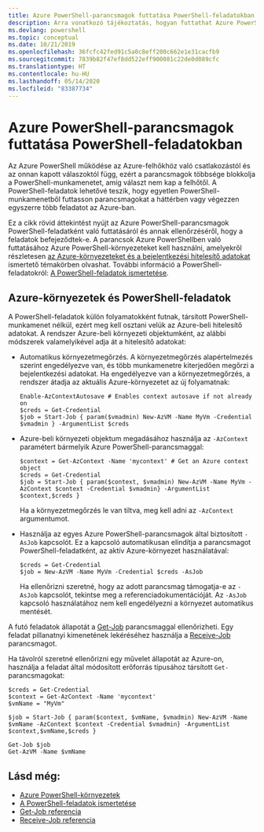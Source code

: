 ```yaml
---
title: Azure PowerShell-parancsmagok futtatása PowerShell-feladatokban
description: Arra vonatkozó tájékoztatás, hogyan futtathat Azure PowerShell-parancsmagokat párhuzamosan vagy háttérfeladatként az -AsJob és a Start-Job segítségével.
ms.devlang: powershell
ms.topic: conceptual
ms.date: 10/21/2019
ms.openlocfilehash: 36fcfc42fed91c5a0c8eff200c662e1e31cacfb9
ms.sourcegitcommit: 7839b82f47ef8dd522eff900081c22de0d089cfc
ms.translationtype: HT
ms.contentlocale: hu-HU
ms.lasthandoff: 05/14/2020
ms.locfileid: "83387734"
---
```

# <a name="run-azure-powershell-cmdlets-in-powershell-jobs"></a>Azure PowerShell-parancsmagok futtatása PowerShell-feladatokban

Az Azure PowerShell működése az Azure-felhőkhöz való csatlakozástól és az onnan kapott válaszoktól függ, ezért a parancsmagok többsége blokkolja a PowerShell-munkamenetet, amíg választ nem kap a felhőtől.
A PowerShell-feladatok lehetővé teszik, hogy egyetlen PowerShell-munkamenetből futtasson parancsmagokat a háttérben vagy végezzen egyszerre több feladatot az Azure-ban.

Ez a cikk rövid áttekintést nyújt az Azure PowerShell-parancsmagok PowerShell-feladatként való futtatásáról és annak ellenőrzéséről, hogy a feladatok befejeződtek-e. A parancsok Azure PowerShellben való futtatásához Azure PowerShell-környezeteket kell használni, amelyekről részletesen [az Azure-környezeteket és a bejelentkezési hitelesítő adatokat](context-persistence.md) ismertető témakörben olvashat.
További információ a PowerShell-feladatokról: [A PowerShell-feladatok ismertetése](/powershell/module/microsoft.powershell.core/about/about_jobs).

## <a name="azure-contexts-with-powershell-jobs"></a>Azure-környezetek és PowerShell-feladatok

A PowerShell-feladatok külön folyamatokként futnak, társított PowerShell-munkamenet nélkül, ezért meg kell osztani velük az Azure-beli hitelesítő adatokat. A rendszer Azure-beli környezeti objektumként, az alábbi módszerek valamelyikével adja át a hitelesítő adatokat:

* Automatikus környezetmegőrzés. A környezetmegőrzés alapértelmezés szerint engedélyezve van, és több munkamenetre kiterjedően megőrzi a bejelentkezési adatokat. Ha engedélyezve van a környezetmegőrzés, a rendszer átadja az aktuális Azure-környezetet az új folyamatnak:

  ```azurepowershell-interactive
  Enable-AzContextAutosave # Enables context autosave if not already on
  $creds = Get-Credential
  $job = Start-Job { param($vmadmin) New-AzVM -Name MyVm -Credential $vmadmin } -ArgumentList $creds
  ```

* Azure-beli környezeti objektum megadásához használja az `-AzContext` paramétert bármelyik Azure PowerShell-parancsmaggal:

  ```azurepowershell-interactive
  $context = Get-AzContext -Name 'mycontext' # Get an Azure context object
  $creds = Get-Credential
  $job = Start-Job { param($context, $vmadmin) New-AzVM -Name MyVm -AzContext $context -Credential $vmadmin} -ArgumentList $context,$creds }
  ```

  Ha a környezetmegőrzés le van tiltva, meg kell adni az `-AzContext` argumentumot.

* Használja az egyes Azure PowerShell-parancsmagok által biztosított `-AsJob` kapcsolót. Ez a kapcsoló automatikusan elindítja a parancsmagot PowerShell-feladatként, az aktív Azure-környezet használatával:

  ```azurepowershell-interactive
  $creds = Get-Credential
  $job = New-AzVM -Name MyVm -Credential $creds -AsJob
  ```

  Ha ellenőrizni szeretné, hogy az adott parancsmag támogatja-e az `-AsJob` kapcsolót, tekintse meg a referenciadokumentációját. Az `-AsJob` kapcsoló használatához nem kell engedélyezni a környezet automatikus mentését.

A futó feladatok állapotát a [Get-Job](/powershell/module/microsoft.powershell.core/get-job) parancsmaggal ellenőrizheti. Egy feladat pillanatnyi kimenetének lekéréséhez használja a [Receive-Job](/powershell/module/microsoft.powershell.core/receive-job) parancsmagot.

Ha távolról szeretné ellenőrizni egy művelet állapotát az Azure-on, használja a feladat által módosított erőforrás típusához társított `Get-` parancsmagokat:

```azurepowershell-interactive
$creds = Get-Credential
$context = Get-AzContext -Name 'mycontext'
$vmName = "MyVm"

$job = Start-Job { param($context, $vmName, $vmadmin) New-AzVM -Name $vmName -AzContext $context -Credential $vmadmin} -ArgumentList $context,$vmName,$creds }

Get-Job $job
Get-AzVM -Name $vmName
```

## <a name="see-also"></a>Lásd még:

* [Azure PowerShell-környezetek](context-persistence.md)
* [A PowerShell-feladatok ismertetése](/powershell/module/microsoft.powershell.core/about/about_jobs)
* [Get-Job referencia](/powershell/module/microsoft.powershell.core/get-job)
* [Receive-Job referencia](/powershell/module/microsoft.powershell.core/receive-job)
